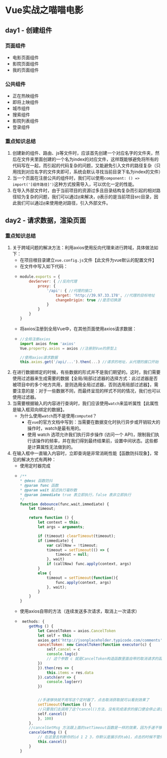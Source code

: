 # Vue实战之喵喵电影
## day1 - 创建组件
### 页面组件
+ 电影页面组件
+ 影院页面组件
+ 我的页面组件
### 公共组件
+ 正在热映组件
+ 即将上映组件
+ 城市组件
+ 搜索组件
+ 影院列表组件
+ 登录组件
### 重点知识总结
1. 创建新的组件、路由、js等文件时，应该首先创建一个对应名字的文件夹，然后在文件夹里面创建的一个名为index的对应文件，这样既能够避免将所有的代码写在一起，而引起的代码复杂的问题，又能避免引入文件的路径复杂（只用找到对应名字的文件夹即可，系统会默认寻找当前目录下名为index的文件）
2. 当一个页面在注册公共的组件时，我们可以使用`component: () => import('[组件路径]')`这种方式按需导入，可以优化一定的性能。
3. 在导入外部文件时，由于当前项目的资源过多且目录结构复杂而引起的相对路径较为复杂的问题，我们可以通过`@`来解决，`@`表示的是当前项目src目录，因此我们可以通过`@`来使用绝对路径，引入外部文件。

## day2 - 请求数据，渲染页面
### 重点知识总结
1. 关于跨域问题的解决方法：利用axios使用反向代理来进行跨域，具体做法如下：
    + 在项目根目录建立`vue.config.js`文件【此文件为vue默认的配置文件】
    + 在文件中写入如下代码：
    + 
        ```javascript
        module.exports = {
            devServer: { //反向代理
                proxy: {
                    '/api': { //代理的接口
                        target: 'http://39.97.33.178', //代理的目标地址
                        changeOrigin: true //是否切换源
                    }
                }
            }
        }
        ```
    + 将axios注册到全局Vue中，在其他页面使用axios请求数据：
    + 
        ```javascript
        //全局注册axios
        import axios from 'axios'
        Vue.property.axios = axios //注册到Vue的原型上

        //使用axios请求数据
        this.axios.get('/api/...').then(...) //请求的地址，从代理的接口开始
        ```
2. 在进行数据绑定的时候，有些数据的形式并不是我们期望的。这时，我们需要使用过滤器来生成需要的数据【全局/局部过滤器的选择方式：此过滤器是否被项目中的多个地方共用，是则选用全局过滤器，否则选用局部过滤器】，需要注意的是：对于一些数据不同，而最终呈现的样式不同的情况，我们也可以使用过滤器。
3. 当需要根据输入的内容进行查询时，我们应该使用`watch`来监听属性【此属性是输入框双向绑定的数据】。
    + 为什么使用`watch`而不是使用`computed`？
        + 在`vue`的官方文档中写到：当需要在数据变化时执行异步或开销较大的操作时，watch是最有用的。
        + 使用 watch 选项允许我们执行异步操作 (访问一个 API)，限制我们执行该操作的频率，并在我们得到最终结果前，设置中间状态。这些都是计算属性无法做到的。
4. 在输入框中一直输入内容时，立即查询是非常消耗性能【函数防抖现象】，常见的解决方式有两种：
    + 使用定时器完成
    + 
        ```javascript
        /**
        * @desc 函数防抖
        * @param func 函数
        * @param wait 延迟执行毫秒数
        * @param immediate true 表立即执行，false 表非立即执行
        */
        function debounce(func,wait,immediate) {
            let timeout;

            return function () {
                let context = this;
                let args = arguments;

                if (timeout) clearTimeout(timeout);
                if (immediate) {
                    var callNow = !timeout;
                    timeout = setTimeout(() => {
                        timeout = null;
                    }, wait)
                    if (callNow) func.apply(context, args)
                }
                else {
                    timeout = setTimeout(function(){
                        func.apply(context, args)
                    }, wait);
                }
            }
        }
        ```
    + 使用axios自带的方法（连续发送多次请求，取消上一次请求）
    + 
        ```javascript
         methods: {
            getMsg () {
                let CancelToken = axios.CancelToken
                let self = this
                axios.get('http://jsonplaceholder.typicode.com/comments', {
                cancelToken: new CancelToken(function executor(c) {
                    self.cancel = c
                    console.log(c)
                    // 这个参数 c 就是CancelToken构造函数里面自带的取消请求的函数，这里把该函数当参数用
                })
                }).then(res => {
                    this.items = res.data
                }).catch(err => {
                    console.log(err)
                })


                //手速够快就不用写这个定时器了，点击取消获取就可以看到效果了
                setTimeout(function () {
                //只要我们去调用了这个cancel()方法，没有完成请求的接口便会停止请求
                self.cancel()
                }, 100)
            },
            //cancelGetMsg 方法跟上面的setTimeout函数是一样的效果，因为手速不够快，哦不，是因为网速太快，导致我来不及点取消获取按钮，数据就获取成功了
            cancelGetMsg () {
                // 在这里去判断你的id 1 2 3，你默认是展示的tab1，点击的时候不管你上一个请求有没有执行完都去调用这个cancel()，
                this.cancel()
            }
        }
        ```
